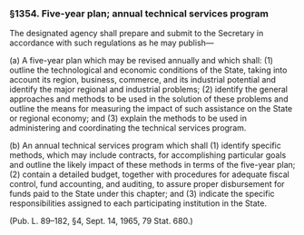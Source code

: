 ### §1354. Five-year plan; annual technical services program ###

The designated agency shall prepare and submit to the Secretary in accordance with such regulations as he may publish—

(a) A five-year plan which may be revised annually and which shall: (1) outline the technological and economic conditions of the State, taking into account its region, business, commerce, and its industrial potential and identify the major regional and industrial problems; (2) identify the general approaches and methods to be used in the solution of these problems and outline the means for measuring the impact of such assistance on the State or regional economy; and (3) explain the methods to be used in administering and coordinating the technical services program.

(b) An annual technical services program which shall (1) identify specific methods, which may include contracts, for accomplishing particular goals and outline the likely impact of these methods in terms of the five-year plan; (2) contain a detailed budget, together with procedures for adequate fiscal control, fund accounting, and auditing, to assure proper disbursement for funds paid to the State under this chapter; and (3) indicate the specific responsibilities assigned to each participating institution in the State.

(Pub. L. 89–182, §4, Sept. 14, 1965, 79 Stat. 680.)